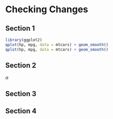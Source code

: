 # Checking Changes

## Section 1

```r
library(ggplot2)
qplot(hp, mpg, data = mtcars) + geom_smooth()
qplot(hp, mpg, data = mtcars) + geom_smooth()
```

## Section 2

$\alpha$

## Section 3

## Section 4